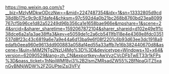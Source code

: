 https://mp.weixin.qq.com/s?__biz=MzIyMDkwODczNw==&mid=2247487354&idx=1&sn=13332805d9cd38d8b175c9c9c87dafe4&chksm=97c592d4a0b21bc268b8760bd23ea8099767cf5b96ce1d82a52249d96b356ca1e1658bae966e&mpshare=1&scene=24&srcid=&sharer_sharetime=1592067872104&sharer_shareid=d102e49e1f1c38dce6a2a1a3ae38ffa3&key=e5059de1c2a6cb5411fb118e4e4369e8fdc0351537d8f23c43c6819a6e7a9e44a6d13ba9e6f08f2201c6b93d63ee3dc1918a9edafb0eea960e9613dd900883a058af4ed55a33affb7e16b382440670d8&ascene=1&uin=MjM2NTg2NzU4Mg%3D%3D&devicetype=Windows+10+x64&version=62090529&lang=zh_CN&exportkey=AwVvzCVcDFbTwET33r1kFPs%3D&pass_ticket=1hNpiWMf8vi3%2B2lsmZMRsadZW55%2BfNpaGjTZ5xanGyBNNjWDW%2FZGUPteiZsi3VFV
